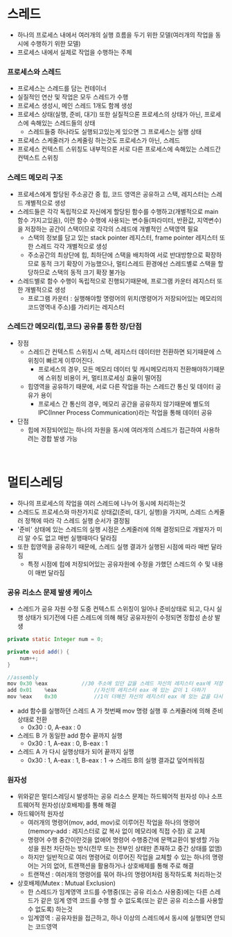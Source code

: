 # 스레드
* 하나의 프로세스 내에서 여러개의 실행 흐름을 두기 위한 모델(여러개의 작업을 동시에 수행하기 위한 모델)
* 프로세스 내에서 실제로 작업을 수행하는 주체

### 프로세스와 스레드
* 프로세스는 스레드를 담는 컨테이너
* 실질적인 연산 및 작업은 모두 스레드가 수행
* 프로세스 생성시, 메인 스레드 1개도 함께 생성
* 프로세스 상태(실행, 준비, 대기) 또한 실질적으론 프로세스의 상태가 아닌, 프로세스에 속해있는 스레드들의 상태
   * 스레드들중 하나라도 실행되고있는게 있으면 그 프로세스는 실행 상태
* 프로세스 스케줄러가 스케줄링 하는것도 프로세스가 아닌, 스레드
* 프로세스 컨텍스트 스위칭도 내부적으론 서로 다른 프로세스에 속해있는 스레드간 컨텍스트 스위칭

### 스레드 메모리 구조
* 프로세스에게 할당된 주소공간 중 힙, 코드 영역은 공유하고 스택, 레지스터는 스레드 개별적으로 생성
* 스레드들은 각각 독립적으로 자신에게 할당된 함수를 수행하고(개별적으로 main 함수 가지고있음), 이런 함수 수행에 사용되는 변수들(파라미터, 반환값, 지역변수)을 저장하는 공간이 스택이므로 각각의 스레드에 개별적인 스택영역 필요
   * 스택의 정보를 담고 있는 stack pointer 레지스터, frame pointer 레지스터 또한 스레드 각각 개별적으로 생성
   * 주소공간의 최상단에 힙, 최하단에 스택을 배치하여 서로 반대방향으로 확장하므로 동적 크기 확장이 가능했으나, 멀티스레드 환경에선 스레드별로 스택을 할당하므로 스택의 동적 크기 확장 불가능
* 스레드별로 함수 수행이 독립적으로 진행되기때문에, 프로그램 카운터 레지스터 또한 개별적으로 생성
   * 프로그램 카운터 : 실행해야할 명령어의 위치(명령어가 저장되어있는 메모리의 코드영역내 주소)를 가리키는 레지스터

### 스레드간 메모리(힙,코드) 공유를 통한 장/단점
* 장점
   * 스레드간 컨텍스트 스위칭시 스택, 레지스터 데이터만 전환하면 되기때문에 스위칭이 빠르게 이루어진다.
      * 프로세스의 경우, 모든 메모리 데이터 및 캐시메모리까지 전환해야하기때문에 스위칭 비용이 커, 멀티프로세싱 효율이 떨어짐
   * 힙영역을 공유하기 때문에, 서로 다른 작업을 하는 스레드간 통신 및 데이터 공유가 용이
      * 프로세스 간 통신의 경우, 메모리 공간을 공유하지 않기때문에 별도의 IPC(Inner Process Communication)라는 작업을 통해 데이터 공유 
* 단점
   * 힙에 저장되어있는 하나의 자원을 동시에 여러개의 스레드가 접근하여 사용하려는 경합 발생 가능 

<br>

# 멀티스레딩
* 하나의 프로세스의 작업을 여러 스레드에 나누어 동시에 처리하는것
* 스레드도 프로세스와 마찬가지로 상태값(준비, 대기, 실행)을 가지며, 스레드 스케줄러 정책에 따라 각 스레드 실행 순서가 결정됨
* '준비' 상태에 있는 스레드의 실행 시점은 스케줄러에 의해 결정되므로 개발자가 미리 알 수도 없고 매번 실행때마다 달라짐 
* 또한 힙영역을 공유하기 때문에, 스레드 실행 결과가 실행된 시점에 따라 매번 달라짐 
   * 특정 시점에 힙에 저장되어있는 공유자원에 수정을 가했던 스레드의 수 및 내용이 매번 달라짐
      
### 공유 리소스 문제 발생 케이스
* 스레드가 공유 자원 수정 도중 컨텍스트 스위칭이 일어나 준비상태로 되고, 다시 실행 상태가 되기전에 다른 스레드에 의해 해당 공유자원이 수정되면 정합성 손상 발생  
```java
private static Integer num = 0;

private void add() {
	num++;
}

//assembly
mov 0x30 %eax			//30 주소에 있던 값을 스레드 자신의 레지스터 eax에 저장
add 0x01	%eax			//자신의 레지스터 eax 에 있는 값이 1 더하기
mov %eax	0x30			//1이 더해진 자신의 레지스터 eax 에 있는 값을 다시 30 주소에 저장
```
* add 함수를 실행하던 스레드 A 가 첫번째 mov 명령 실행 후 스케쥴러에 의해 준비 상태로 전환
   * 0x30 : 0, A-eax : 0
* 스레드 B 가 동일한 add 함수 끝까지 실행
   * 0x30 : 1, A-eax : 0, B-eax : 1
* 스레드 A 가 다시 실행상태가 되어 끝까지 실행
   * 0x30 : 1, A-eax : 1, B-eax : 1 -> 스레드 B의 실행 결과값 덮어씌워짐
 
### 원자성
* 위와같은 멀티스레딩시 발생하는 공유 리소스 문제는 하드웨어적 원자성 이나 소프트웨어적 원자성(상호배제)를 통해 해결
* 하드웨어적 원자성
   * 여러개의 명령어(mov, add, mov)로 이루어진 작업을 하나의 명령어(memory-add : 레지스터로 값 복사 없이 메모리에 직접 수정) 로 교체
   * 명령어 수행 중간이란것을 없애어 명령어 수행중간에 문맥교환이 발생할 가능성을 원천 차단하는 방식(전무 또는 전부인 상태만 존재하고 중간 상태를 없앰)
   * 하지만 일반적으로 여러 명령어로 이루어진 작업을 교체할 수 있는 하나의 명령어는 거의 없어, 트랜잭션을 활용하거나 상호배제를 통해 주로 해결
   * 트랜잭션 : 여러개의 명령어를 묶어 하나의 명령어처럼 동작하도록 처리하는것
* 상호배제(Mutex : Mutual Exclusion)
   * 한 스레드가 임계영역 코드를 수행중(또는 공유 리소스 사용중)에는 다른 스레드가 같은 임계 영역 코드를 수행 할 수 없도록(또는 같은 공유 리소스를 사용할 수 없도록) 하는것
   * 임계영역 : 공유자원을 접근하고, 하나 이상의 스레드에서 동시에 실행되면 안되는 코드영역
